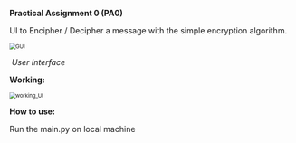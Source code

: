 **Practical Assignment 0 (PA0)**

UI to Encipher / Decipher a message with the simple encryption algorithm.

<img src="NetworkSecurity\PA0\images\GUI.png" alt="GUI" style="zoom:67%;" />

​															*User Interface*

 **Working:**

<img src="NetworkSecurity\PA0\images\working_UI.png" alt="working_UI" style="zoom:67%;" />



**How to use:**

Run the main.py on local machine

